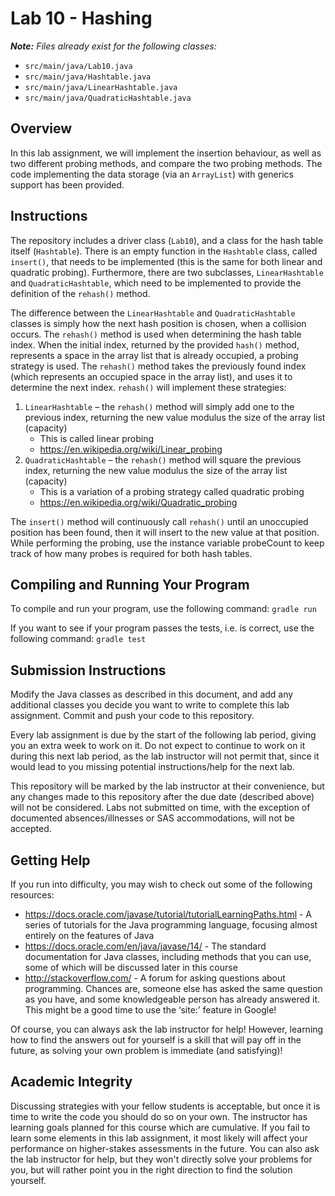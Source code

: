 # Lab 10 - Hashing

_**Note:** Files already exist for the following classes:_
- `src/main/java/Lab10.java`
- `src/main/java/Hashtable.java`
- `src/main/java/LinearHashtable.java`
- `src/main/java/QuadraticHashtable.java`

## Overview
In this lab assignment, we will implement the insertion behaviour, as well as two different probing methods, and compare the two probing methods.  The code implementing the data storage (via an `ArrayList`) with generics support has been provided.

## Instructions
The repository includes a driver class (`Lab10`), and a class for the hash table itself (`Hashtable`).  There is an empty function in the `Hashtable` class, called `insert()`, that needs to be implemented (this is the same for both linear and quadratic probing).  Furthermore, there are two subclasses, `LinearHashtable` and `QuadraticHashtable`, which need to be implemented to provide the definition of the `rehash()` method.

The difference between the `LinearHashtable` and `QuadraticHashtable` classes is simply how the next hash position is chosen, when a collision occurs.  The `rehash()` method is used when determining the hash table index.  When the initial index, returned by the provided `hash()` method, represents a space in the array list that is already occupied, a probing strategy is used.  The `rehash()` method takes the previously found index (which represents an occupied space in the array list), and uses it to determine the next index.  `rehash()` will implement these strategies:

1.	`LinearHashtable` – the `rehash()` method will simply add one to the previous index, returning the new value modulus the size of the array list (capacity)
    - This is called linear probing
    - https://en.wikipedia.org/wiki/Linear_probing 
2.	`QuadraticHashtable` – the `rehash()` method will square the previous index, returning the new value modulus the size of the array list (capacity)
    - This is a variation of a probing strategy called quadratic probing
    - https://en.wikipedia.org/wiki/Quadratic_probing 

The `insert()` method will continuously call `rehash()` until an unoccupied position has been found, then it will insert to the new value at that position.  While performing the probing, use the instance variable probeCount to keep track of how many probes is required for both hash tables.

## Compiling and Running Your Program
To compile and run your program, use the following command:
`gradle run`

If you want to see if your program passes the tests, i.e. is correct, use the following command:
`gradle test`

## Submission Instructions
Modify the Java classes as described in this document, and add any additional classes you decide you want to write to complete this lab assignment.  Commit and push your code to this repository.

Every lab assignment is due by the start of the following lab period, giving you an extra week to work on it.  Do not expect to continue to work on it during this next lab period, as the lab instructor will not permit that, since it would lead to you missing potential instructions/help for the next lab.

This repository will be marked by the lab instructor at their convenience, but any changes made to this repository after the due date (described above) will not be considered.  Labs not submitted on time, with the exception of documented absences/illnesses or SAS accommodations, will not be accepted.

## Getting Help
If you run into difficulty, you may wish to check out some of the following resources:
- https://docs.oracle.com/javase/tutorial/tutorialLearningPaths.html - A series of tutorials for the Java programming language, focusing almost entirely on the features of Java
- https://docs.oracle.com/en/java/javase/14/ - The standard documentation for Java classes, including methods that you can use, some of which will be discussed later in this course
- http://stackoverflow.com/ - A forum for asking questions about programming. Chances are, someone else has asked the same question as you have, and some knowledgeable person has already answered it.  This might be a good time to use the ‘site:’ feature in Google!

Of course, you can always ask the lab instructor for help! However, learning how to find the answers out for yourself is a skill that will pay off in the future, as solving your own problem is immediate (and satisfying)!

## Academic Integrity
Discussing strategies with your fellow students is acceptable, but once it is time to write the code you should do so on your own.  The instructor has learning goals planned for this course which are cumulative.  If you fail to learn some elements in this lab assignment, it most likely will affect your performance on higher-stakes assessments in the future.  You can also ask the lab instructor for help, but they won't directly solve your problems for you, but will rather point you in the right direction to find the solution yourself.